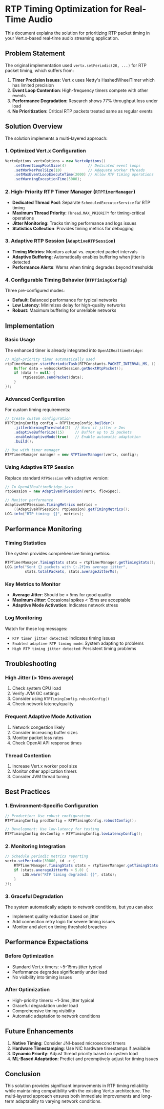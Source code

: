 # RTP Timing Optimization for Real-Time Audio

This document explains the solution for prioritizing RTP packet timing in your Vert.x-based real-time audio streaming application.

## Problem Statement

The original implementation used `vertx.setPeriodic(20, ...)` for RTP packet timing, which suffers from:

1. **Timer Precision Issues**: Vert.x uses Netty's HashedWheelTimer which has limited precision
2. **Event Loop Contention**: High-frequency timers compete with other events
3. **Performance Degradation**: Research shows 77% throughput loss under load
4. **No Prioritization**: Critical RTP packets treated same as regular events

## Solution Overview

The solution implements a multi-layered approach:

### 1. Optimized Vert.x Configuration
```java
VertxOptions vertxOptions = new VertxOptions()
    .setEventLoopPoolSize(4)          // Dedicated event loops
    .setWorkerPoolSize(10)            // Adequate worker threads
    .setMaxEventLoopExecuteTime(2000) // Allow RTP timing operations
    .setWarningExceptionTime(5000);
```

### 2. High-Priority RTP Timer Manager (`RTPTimerManager`)
- **Dedicated Thread Pool**: Separate `ScheduledExecutorService` for RTP timing
- **Maximum Thread Priority**: `Thread.MAX_PRIORITY` for timing-critical operations
- **Jitter Monitoring**: Tracks timing performance and logs issues
- **Statistics Collection**: Provides timing metrics for debugging

### 3. Adaptive RTP Session (`AdaptiveRTPSession`)
- **Timing Metrics**: Monitors actual vs. expected packet intervals
- **Adaptive Buffering**: Automatically enables buffering when jitter is detected
- **Performance Alerts**: Warns when timing degrades beyond thresholds

### 4. Configurable Timing Behavior (`RTPTimingConfig`)
Three pre-configured modes:
- **Default**: Balanced performance for typical networks
- **Low Latency**: Minimizes delay for high-quality networks
- **Robust**: Maximum buffering for unreliable networks

## Implementation

### Basic Usage

The enhanced timer is already integrated into `OpenAIRealtimeBridge`:

```java
// High-priority timer automatically used
rtpTimerManager.startPeriodicTask(RTPConstants.PACKET_INTERVAL_MS, () -> {
    Buffer data = websocketSession.getNextRtpPacket();
    if (data != null) {
        rtpSession.sendPacket(data);
    }
});
```

### Advanced Configuration

For custom timing requirements:

```java
// Create custom configuration
RTPTimingConfig config = RTPTimingConfig.builder()
    .jitterWarningThreshold(2)  // Warn if jitter > 2ms
    .adaptiveBufferSize(15)     // Buffer up to 15 packets
    .enableAdaptiveMode(true)   // Enable automatic adaptation
    .build();

// Use with timer manager
RTPTimerManager manager = new RTPTimerManager(vertx, config);
```

### Using Adaptive RTP Session

Replace standard `RTPSession` with adaptive version:

```java
// In OpenAIRealtimeBridge.java
rtpSession = new AdaptiveRTPSession(vertx, flowSpec);

// Monitor performance
AdaptiveRTPSession.TimingMetrics metrics = 
    ((AdaptiveRTPSession) rtpSession).getTimingMetrics();
LOG.info("RTP timing: {}", metrics);
```

## Performance Monitoring

### Timing Statistics
The system provides comprehensive timing metrics:

```java
RTPTimerManager.TimingStats stats = rtpTimerManager.getTimingStats();
LOG.info("Sent {} packets with {:.2f}ms average jitter", 
         stats.totalPackets, stats.averageJitterMs);
```

### Key Metrics to Monitor
- **Average Jitter**: Should be < 5ms for good quality
- **Maximum Jitter**: Occasional spikes < 15ms are acceptable
- **Adaptive Mode Activation**: Indicates network stress

### Log Monitoring
Watch for these log messages:
- `RTP timer jitter detected`: Indicates timing issues
- `Enabled adaptive RTP timing mode`: System adapting to problems
- `High RTP timing jitter detected`: Persistent timing problems

## Troubleshooting

### High Jitter (> 10ms average)
1. Check system CPU load
2. Verify JVM GC settings
3. Consider using `RTPTimingConfig.robustConfig()`
4. Check network latency/quality

### Frequent Adaptive Mode Activation
1. Network congestion likely
2. Consider increasing buffer sizes
3. Monitor packet loss rates
4. Check OpenAI API response times

### Thread Contention
1. Increase Vert.x worker pool size
2. Monitor other application timers
3. Consider JVM thread tuning

## Best Practices

### 1. Environment-Specific Configuration
```java
// Production: Use robust configuration
RTPTimingConfig prodConfig = RTPTimingConfig.robustConfig();

// Development: Use low-latency for testing
RTPTimingConfig devConfig = RTPTimingConfig.lowLatencyConfig();
```

### 2. Monitoring Integration
```java
// Schedule periodic metrics reporting
vertx.setPeriodic(30000, id -> {
    RTPTimerManager.TimingStats stats = rtpTimerManager.getTimingStats();
    if (stats.averageJitterMs > 5.0) {
        LOG.warn("RTP timing degraded: {}", stats);
    }
});
```

### 3. Graceful Degradation
The system automatically adapts to network conditions, but you can also:
- Implement quality reduction based on jitter
- Add connection retry logic for severe timing issues
- Monitor and alert on timing threshold breaches

## Performance Expectations

### Before Optimization
- Standard Vert.x timers: ~5-15ms jitter typical
- Performance degrades significantly under load
- No visibility into timing issues

### After Optimization
- High-priority timers: ~1-3ms jitter typical
- Graceful degradation under load
- Comprehensive timing visibility
- Automatic adaptation to network conditions

## Future Enhancements

1. **Native Timing**: Consider JNI-based microsecond timers
2. **Hardware Timestamping**: Use NIC hardware timestamps if available
3. **Dynamic Priority**: Adjust thread priority based on system load
4. **ML-Based Adaptation**: Predict and preemptively adjust for timing issues

## Conclusion

This solution provides significant improvements in RTP timing reliability while maintaining compatibility with the existing Vert.x architecture. The multi-layered approach ensures both immediate improvements and long-term adaptability to varying network conditions. 